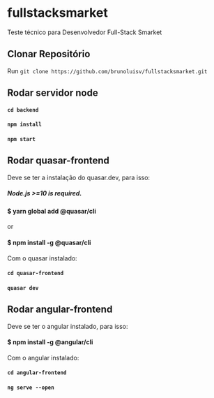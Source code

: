 # fullstacksmarket
Teste técnico para Desenvolvedor Full-Stack Smarket

## Clonar Repositório

Run `git clone https://github.com/brunoluisv/fullstacksmarket.git`

## Rodar servidor node

#### `cd backend` <br>
#### `npm install` <br>
#### `npm start`

## Rodar quasar-frontend

Deve se ter a instalação do quasar.dev, para isso:

##### Node.js >=10 is required.

#### $ yarn global add @quasar/cli
or
#### $ npm install -g @quasar/cli

Com o quasar instalado:
<br>
#### `cd quasar-frontend` <br>
#### `quasar dev`

## Rodar angular-frontend

Deve se ter o angular instalado, para isso: 
#### $ npm install -g @angular/cli

Com o angular instalado: <br>
#### `cd angular-frontend` <br>
#### `ng serve --open`
